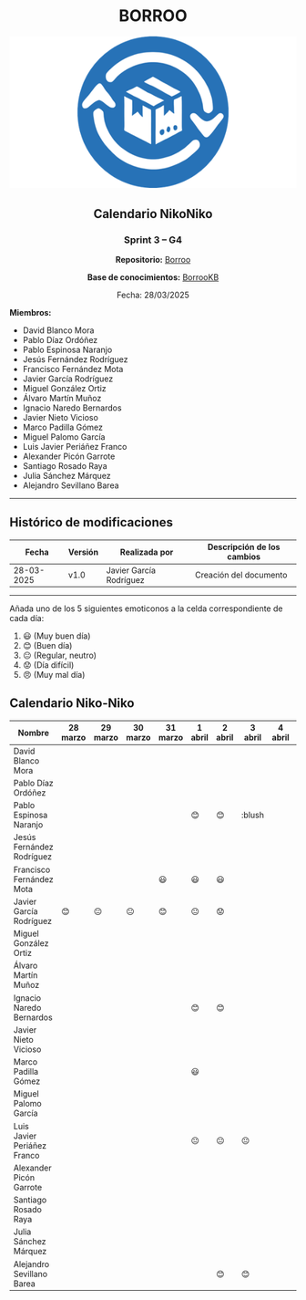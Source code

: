 <div align=center>

# BORROO

![](../imagenes/borrooLogo.png)

## Calendario NikoNiko

### Sprint 3 – G4

**Repositorio:** [Borroo](https://github.com/ISPP-2425-G4/borroo)

**Base de conocimientos:** [BorrooKB](https://borrookb.netlify.app/)

Fecha: 28/03/2025

</div>

**Miembros:**

- David Blanco Mora
- Pablo Díaz Ordóñez
- Pablo Espinosa Naranjo
- Jesús Fernández Rodríguez
- Francisco Fernández Mota
- Javier García Rodríguez
- Miguel González Ortiz
- Álvaro Martín Muñoz
- Ignacio Naredo Bernardos
- Javier Nieto Vicioso
- Marco Padilla Gómez
- Miguel Palomo García
- Luis Javier Periáñez Franco
- Alexander Picón Garrote
- Santiago Rosado Raya
- Julia Sánchez Márquez
- Alejandro Sevillano Barea

---

## **Histórico de modificaciones**

| Fecha      | Versión | Realizada por           | Descripción de los cambios |
| ---------- | ------- | ----------------------- | -------------------------- |
| 28-03-2025 | v1.0    | Javier García Rodríguez | Creación del documento     |

---

Añada uno de los 5 siguientes emoticonos a la celda correspondiente de cada día:

1. :smiley: (Muy buen día)
2. :blush: (Buen día)
3. :neutral_face: (Regular, neutro)
4. :worried: (Día difícil)
5. :angry: (Muy mal día)

## Calendario Niko-Niko

| Nombre                      | 28 marzo | 29 marzo | 30 marzo | 31 marzo | 1 abril | 2 abril | 3 abril | 4 abril | 5 abril | 6 abril | 7 abril | 8 abril | 9 abril | 10 abril |
|-----------------------------|----------|----------|----------|----------|---------|---------|---------|---------|---------|---------|---------|---------|---------|----------|
| David Blanco Mora           |          |          |          |          |         |         |         |         |         |         |         |         |         |          |
| Pablo Díaz Ordóñez          |          |          |          |          |         |         |         |         |         |         |         |         |         |          |
| Pablo Espinosa Naranjo      |          |          |          |          |       :blush:  |     :blush:    |  :blush       |         |         |         |         |         |         |          |
| Jesús Fernández Rodríguez   |          |          |          |          |         |         |         |         |         |         |         |         |         |          |
| Francisco Fernández Mota    |          |          |          | :smiley: | :smiley: | :smiley: |         |         |         |         |         |         |         |          |
| Javier García Rodríguez     |:blush:|:neutral_face:|:neutral_face:|:blush:|:neutral_face:|:worried:|         |         |         |         |         |         |         |          |
| Miguel González Ortiz       |          |          |          |          |         |         |         |         |         |         |         |         |         |          |
| Álvaro Martín Muñoz         |          |          |          |          |         |         |         |         |         |         |         |         |         |          |
| Ignacio Naredo Bernardos    |          |          |          |          |     :blush:    |  :blush:       |         |         |         |         |         |         |         |          |
| Javier Nieto Vicioso        |          |          |          |          |         |         |         |         |         |         |         |         |         |          |
| Marco Padilla Gómez         |          |          |          |          |:smiley: |         |         |         |         |         |         |         |         |          |
| Miguel Palomo García        |          |          |          |          |         |         |         |         |         |         |         |         |         |          |
| Luis Javier Periáñez Franco |          |          |          |          |   :neutral_face:      |     :neutral_face:    |    :neutral_face:     |         |         |         |         |         |         |          |
| Alexander Picón Garrote     |          |          |          |          |         |         |         |         |         |         |         |         |         |          |
| Santiago Rosado Raya        |          |          |          |          |         |         |         |         |         |         |         |         |         |          |
| Julia Sánchez Márquez       |          |          |          |          |         |         |         |         |         |         |         |         |         |          |
| Alejandro Sevillano Barea   |          |          |          |          |         |     :blush:    |  :blush:      |         |         |         |         |         |         |         |          |
